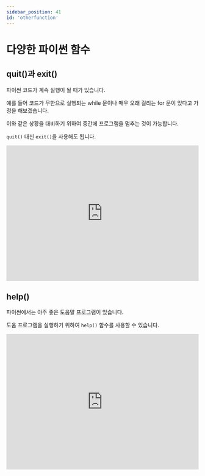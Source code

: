 ```yaml
---
sidebar_position: 41
id: 'otherfunction'
---
```


# 다양한 파이썬 함수

## quit()과 exit()

파이썬 코드가 계속 실행이 될 때가 있습니다.

예를 들어 코드가 무한으로 실행되는 while 문이나 매우 오래 걸리는 for 문이 있다고 가정을 해보겠습니다.

이와 같은 상황을 대비하기 위하여 중간에 프로그램을 멈추는 것이 가능합니다.

`quit()` 대신 `exit()`을 사용해도 됩니다.

<iframe src="https://trinket.io/embed/python3/8b75210243" width="100%" height="356" frameborder="0" marginwidth="0" marginheight="0" allowfullscreen></iframe>

## help()

파이썬에서는 아주 좋은 도움말 프로그램이 있습니다.

도움 프로그램을 실행하기 위하여 `help()` 함수를 사용할 수 있습니다.

<iframe src="https://trinket.io/embed/python3/ea0c810c1a" width="100%" height="356" frameborder="0" marginwidth="0" marginheight="0" allowfullscreen></iframe>
